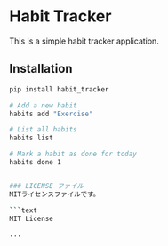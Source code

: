# Habit Tracker

This is a simple habit tracker application.

## Installation

````bash
pip install habit_tracker

# Add a new habit
habits add "Exercise"

# List all habits
habits list

# Mark a habit as done for today
habits done 1


### LICENSE ファイル
MITライセンスファイルです。

```text
MIT License

...

````
